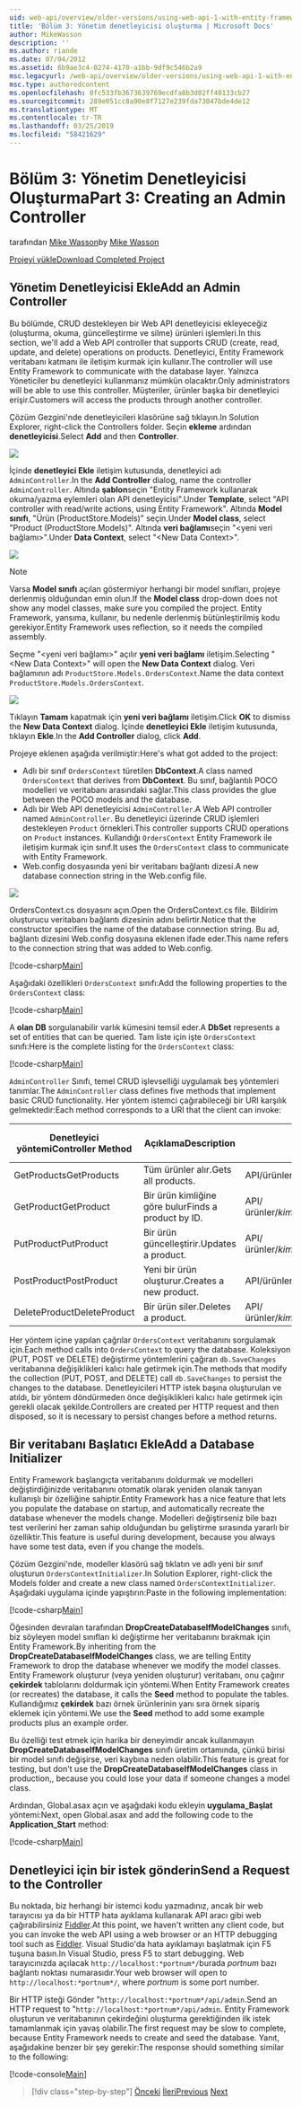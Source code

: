 ```yaml
---
uid: web-api/overview/older-versions/using-web-api-1-with-entity-framework-5/using-web-api-with-entity-framework-part-3
title: 'Bölüm 3: Yönetim denetleyicisi oluşturma | Microsoft Docs'
author: MikeWasson
description: ''
ms.author: riande
ms.date: 07/04/2012
ms.assetid: 6b9ae3c4-0274-4170-a1bb-9df9c546b2a9
msc.legacyurl: /web-api/overview/older-versions/using-web-api-1-with-entity-framework-5/using-web-api-with-entity-framework-part-3
msc.type: authoredcontent
ms.openlocfilehash: 0fc533fb3673639769ecdfa8b3d02ff40133cb27
ms.sourcegitcommit: 289e051cc8a90e8f7127e239fda73047bde4de12
ms.translationtype: MT
ms.contentlocale: tr-TR
ms.lasthandoff: 03/25/2019
ms.locfileid: "58421629"
---
```

<a name="part-3-creating-an-admin-controller"></a><span data-ttu-id="bcbd3-102">Bölüm 3: Yönetim Denetleyicisi Oluşturma</span><span class="sxs-lookup"><span data-stu-id="bcbd3-102">Part 3: Creating an Admin Controller</span></span>
====================
<span data-ttu-id="bcbd3-103">tarafından [Mike Wasson](https://github.com/MikeWasson)</span><span class="sxs-lookup"><span data-stu-id="bcbd3-103">by [Mike Wasson](https://github.com/MikeWasson)</span></span>

[<span data-ttu-id="bcbd3-104">Projeyi yükle</span><span class="sxs-lookup"><span data-stu-id="bcbd3-104">Download Completed Project</span></span>](http://code.msdn.microsoft.com/ASP-NET-Web-API-with-afa30545)

## <a name="add-an-admin-controller"></a><span data-ttu-id="bcbd3-105">Yönetim Denetleyicisi Ekle</span><span class="sxs-lookup"><span data-stu-id="bcbd3-105">Add an Admin Controller</span></span>

<span data-ttu-id="bcbd3-106">Bu bölümde, CRUD destekleyen bir Web API denetleyicisi ekleyeceğiz (oluşturma, okuma, güncelleştirme ve silme) ürünleri işlemleri.</span><span class="sxs-lookup"><span data-stu-id="bcbd3-106">In this section, we'll add a Web API controller that supports CRUD (create, read, update, and delete) operations on products.</span></span> <span data-ttu-id="bcbd3-107">Denetleyici, Entity Framework veritabanı katmanı ile iletişim kurmak için kullanır.</span><span class="sxs-lookup"><span data-stu-id="bcbd3-107">The controller will use Entity Framework to communicate with the database layer.</span></span> <span data-ttu-id="bcbd3-108">Yalnızca Yöneticiler bu denetleyici kullanmanız mümkün olacaktır.</span><span class="sxs-lookup"><span data-stu-id="bcbd3-108">Only administrators will be able to use this controller.</span></span> <span data-ttu-id="bcbd3-109">Müşteriler, ürünler başka bir denetleyici erişir.</span><span class="sxs-lookup"><span data-stu-id="bcbd3-109">Customers will access the products through another controller.</span></span>

<span data-ttu-id="bcbd3-110">Çözüm Gezgini'nde denetleyicileri klasörüne sağ tıklayın.</span><span class="sxs-lookup"><span data-stu-id="bcbd3-110">In Solution Explorer, right-click the Controllers folder.</span></span> <span data-ttu-id="bcbd3-111">Seçin **ekleme** ardından **denetleyicisi**.</span><span class="sxs-lookup"><span data-stu-id="bcbd3-111">Select **Add** and then **Controller**.</span></span>

![](using-web-api-with-entity-framework-part-3/_static/image1.png)

<span data-ttu-id="bcbd3-112">İçinde **denetleyici Ekle** iletişim kutusunda, denetleyici adı `AdminController`.</span><span class="sxs-lookup"><span data-stu-id="bcbd3-112">In the **Add Controller** dialog, name the controller `AdminController`.</span></span> <span data-ttu-id="bcbd3-113">Altında **şablon**seçin &quot;Entity Framework kullanarak okuma/yazma eylemleri olan API denetleyicisi&quot;.</span><span class="sxs-lookup"><span data-stu-id="bcbd3-113">Under **Template**, select &quot;API controller with read/write actions, using Entity Framework&quot;.</span></span> <span data-ttu-id="bcbd3-114">Altında **Model sınıfı**, "Ürün (ProductStore.Models)" seçin.</span><span class="sxs-lookup"><span data-stu-id="bcbd3-114">Under **Model class**, select "Product (ProductStore.Models)".</span></span> <span data-ttu-id="bcbd3-115">Altında **veri bağlamı**seçin "&lt;yeni veri bağlamı&gt;".</span><span class="sxs-lookup"><span data-stu-id="bcbd3-115">Under **Data Context**, select "&lt;New Data Context&gt;".</span></span>

![](using-web-api-with-entity-framework-part-3/_static/image2.png)

> [!NOTE]
> <span data-ttu-id="bcbd3-116">Varsa **Model sınıfı** açılan göstermiyor herhangi bir model sınıfları, projeye derlenmiş olduğundan emin olun.</span><span class="sxs-lookup"><span data-stu-id="bcbd3-116">If the **Model class** drop-down does not show any model classes, make sure you compiled the project.</span></span> <span data-ttu-id="bcbd3-117">Entity Framework, yansıma, kullanır, bu nedenle derlenmiş bütünleştirilmiş kodu gerekiyor.</span><span class="sxs-lookup"><span data-stu-id="bcbd3-117">Entity Framework uses reflection, so it needs the compiled assembly.</span></span>


<span data-ttu-id="bcbd3-118">Seçme "&lt;yeni veri bağlamı&gt;" açılır **yeni veri bağlamı** iletişim.</span><span class="sxs-lookup"><span data-stu-id="bcbd3-118">Selecting "&lt;New Data Context&gt;" will open the **New Data Context** dialog.</span></span> <span data-ttu-id="bcbd3-119">Veri bağlamının adı `ProductStore.Models.OrdersContext`.</span><span class="sxs-lookup"><span data-stu-id="bcbd3-119">Name the data context `ProductStore.Models.OrdersContext`.</span></span>

![](using-web-api-with-entity-framework-part-3/_static/image3.png)

<span data-ttu-id="bcbd3-120">Tıklayın **Tamam** kapatmak için **yeni veri bağlamı** iletişim.</span><span class="sxs-lookup"><span data-stu-id="bcbd3-120">Click **OK** to dismiss the **New Data Context** dialog.</span></span> <span data-ttu-id="bcbd3-121">İçinde **denetleyici Ekle** iletişim kutusunda, tıklayın **Ekle**.</span><span class="sxs-lookup"><span data-stu-id="bcbd3-121">In the **Add Controller** dialog, click **Add**.</span></span>

<span data-ttu-id="bcbd3-122">Projeye eklenen aşağıda verilmiştir:</span><span class="sxs-lookup"><span data-stu-id="bcbd3-122">Here's what got added to the project:</span></span>

- <span data-ttu-id="bcbd3-123">Adlı bir sınıf `OrdersContext` türetilen **DbContext**.</span><span class="sxs-lookup"><span data-stu-id="bcbd3-123">A class named `OrdersContext` that derives from **DbContext**.</span></span> <span data-ttu-id="bcbd3-124">Bu sınıf, bağlantılı POCO modelleri ve veritabanı arasındaki sağlar.</span><span class="sxs-lookup"><span data-stu-id="bcbd3-124">This class provides the glue between the POCO models and the database.</span></span>
- <span data-ttu-id="bcbd3-125">Adlı bir Web API denetleyicisi `AdminController`.</span><span class="sxs-lookup"><span data-stu-id="bcbd3-125">A Web API controller named `AdminController`.</span></span> <span data-ttu-id="bcbd3-126">Bu denetleyici üzerinde CRUD işlemleri destekleyen `Product` örnekleri.</span><span class="sxs-lookup"><span data-stu-id="bcbd3-126">This controller supports CRUD operations on `Product` instances.</span></span> <span data-ttu-id="bcbd3-127">Kullandığı `OrdersContext` Entity Framework ile iletişim kurmak için sınıf.</span><span class="sxs-lookup"><span data-stu-id="bcbd3-127">It uses the `OrdersContext` class to communicate with Entity Framework.</span></span>
- <span data-ttu-id="bcbd3-128">Web.config dosyasında yeni bir veritabanı bağlantı dizesi.</span><span class="sxs-lookup"><span data-stu-id="bcbd3-128">A new database connection string in the Web.config file.</span></span>

![](using-web-api-with-entity-framework-part-3/_static/image4.png)

<span data-ttu-id="bcbd3-129">OrdersContext.cs dosyasını açın.</span><span class="sxs-lookup"><span data-stu-id="bcbd3-129">Open the OrdersContext.cs file.</span></span> <span data-ttu-id="bcbd3-130">Bildirim oluşturucu veritabanı bağlantı dizesinin adını belirtir.</span><span class="sxs-lookup"><span data-stu-id="bcbd3-130">Notice that the constructor specifies the name of the database connection string.</span></span> <span data-ttu-id="bcbd3-131">Bu ad, bağlantı dizesini Web.config dosyasına eklenen ifade eder.</span><span class="sxs-lookup"><span data-stu-id="bcbd3-131">This name refers to the connection string that was added to Web.config.</span></span>

[!code-csharp[Main](using-web-api-with-entity-framework-part-3/samples/sample1.cs)]

<span data-ttu-id="bcbd3-132">Aşağıdaki özellikleri `OrdersContext` sınıfı:</span><span class="sxs-lookup"><span data-stu-id="bcbd3-132">Add the following properties to the `OrdersContext` class:</span></span>

[!code-csharp[Main](using-web-api-with-entity-framework-part-3/samples/sample2.cs)]

<span data-ttu-id="bcbd3-133">A **olan DB** sorgulanabilir varlık kümesini temsil eder.</span><span class="sxs-lookup"><span data-stu-id="bcbd3-133">A **DbSet** represents a set of entities that can be queried.</span></span> <span data-ttu-id="bcbd3-134">Tam liste için işte `OrdersContext` sınıfı:</span><span class="sxs-lookup"><span data-stu-id="bcbd3-134">Here is the complete listing for the `OrdersContext` class:</span></span>

[!code-csharp[Main](using-web-api-with-entity-framework-part-3/samples/sample3.cs)]

<span data-ttu-id="bcbd3-135">`AdminController` Sınıfı, temel CRUD işlevselliği uygulamak beş yöntemleri tanımlar.</span><span class="sxs-lookup"><span data-stu-id="bcbd3-135">The `AdminController` class defines five methods that implement basic CRUD functionality.</span></span> <span data-ttu-id="bcbd3-136">Her yöntem istemci çağırabileceği bir URI karşılık gelmektedir:</span><span class="sxs-lookup"><span data-stu-id="bcbd3-136">Each method corresponds to a URI that the client can invoke:</span></span>

| <span data-ttu-id="bcbd3-137">Denetleyici yöntemi</span><span class="sxs-lookup"><span data-stu-id="bcbd3-137">Controller Method</span></span> | <span data-ttu-id="bcbd3-138">Açıklama</span><span class="sxs-lookup"><span data-stu-id="bcbd3-138">Description</span></span> | <span data-ttu-id="bcbd3-139">URI</span><span class="sxs-lookup"><span data-stu-id="bcbd3-139">URI</span></span> | <span data-ttu-id="bcbd3-140">HTTP yöntemi</span><span class="sxs-lookup"><span data-stu-id="bcbd3-140">HTTP Method</span></span> |
| --- | --- | --- | --- |
| <span data-ttu-id="bcbd3-141">GetProducts</span><span class="sxs-lookup"><span data-stu-id="bcbd3-141">GetProducts</span></span> | <span data-ttu-id="bcbd3-142">Tüm ürünler alır.</span><span class="sxs-lookup"><span data-stu-id="bcbd3-142">Gets all products.</span></span> | <span data-ttu-id="bcbd3-143">API/ürünleri</span><span class="sxs-lookup"><span data-stu-id="bcbd3-143">api/products</span></span> | <span data-ttu-id="bcbd3-144">GET</span><span class="sxs-lookup"><span data-stu-id="bcbd3-144">GET</span></span> |
| <span data-ttu-id="bcbd3-145">GetProduct</span><span class="sxs-lookup"><span data-stu-id="bcbd3-145">GetProduct</span></span> | <span data-ttu-id="bcbd3-146">Bir ürün kimliğine göre bulur</span><span class="sxs-lookup"><span data-stu-id="bcbd3-146">Finds a product by ID.</span></span> | <span data-ttu-id="bcbd3-147">API/ürünler/*kimliği*</span><span class="sxs-lookup"><span data-stu-id="bcbd3-147">api/products/*id*</span></span> | <span data-ttu-id="bcbd3-148">GET</span><span class="sxs-lookup"><span data-stu-id="bcbd3-148">GET</span></span> |
| <span data-ttu-id="bcbd3-149">PutProduct</span><span class="sxs-lookup"><span data-stu-id="bcbd3-149">PutProduct</span></span> | <span data-ttu-id="bcbd3-150">Bir ürün güncelleştirir.</span><span class="sxs-lookup"><span data-stu-id="bcbd3-150">Updates a product.</span></span> | <span data-ttu-id="bcbd3-151">API/ürünler/*kimliği*</span><span class="sxs-lookup"><span data-stu-id="bcbd3-151">api/products/*id*</span></span> | <span data-ttu-id="bcbd3-152">PUT</span><span class="sxs-lookup"><span data-stu-id="bcbd3-152">PUT</span></span> |
| <span data-ttu-id="bcbd3-153">PostProduct</span><span class="sxs-lookup"><span data-stu-id="bcbd3-153">PostProduct</span></span> | <span data-ttu-id="bcbd3-154">Yeni bir ürün oluşturur.</span><span class="sxs-lookup"><span data-stu-id="bcbd3-154">Creates a new product.</span></span> | <span data-ttu-id="bcbd3-155">API/ürünleri</span><span class="sxs-lookup"><span data-stu-id="bcbd3-155">api/products</span></span> | <span data-ttu-id="bcbd3-156">POST</span><span class="sxs-lookup"><span data-stu-id="bcbd3-156">POST</span></span> |
| <span data-ttu-id="bcbd3-157">DeleteProduct</span><span class="sxs-lookup"><span data-stu-id="bcbd3-157">DeleteProduct</span></span> | <span data-ttu-id="bcbd3-158">Bir ürün siler.</span><span class="sxs-lookup"><span data-stu-id="bcbd3-158">Deletes a product.</span></span> | <span data-ttu-id="bcbd3-159">API/ürünler/*kimliği*</span><span class="sxs-lookup"><span data-stu-id="bcbd3-159">api/products/*id*</span></span> | <span data-ttu-id="bcbd3-160">DELETE</span><span class="sxs-lookup"><span data-stu-id="bcbd3-160">DELETE</span></span> |

<span data-ttu-id="bcbd3-161">Her yöntem içine yapılan çağrılar `OrdersContext` veritabanını sorgulamak için.</span><span class="sxs-lookup"><span data-stu-id="bcbd3-161">Each method calls into `OrdersContext` to query the database.</span></span> <span data-ttu-id="bcbd3-162">Koleksiyon (PUT, POST ve DELETE) değiştirme yöntemlerini çağıran `db.SaveChanges` veritabanına değişiklikleri kalıcı hale getirmek için.</span><span class="sxs-lookup"><span data-stu-id="bcbd3-162">The methods that modify the collection (PUT, POST, and DELETE) call `db.SaveChanges` to persist the changes to the database.</span></span> <span data-ttu-id="bcbd3-163">Denetleyicileri HTTP istek başına oluşturulan ve atıldı, bir yöntem döndürmeden önce değişiklikleri kalıcı hale getirmek için gerekli olacak şekilde.</span><span class="sxs-lookup"><span data-stu-id="bcbd3-163">Controllers are created per HTTP request and then disposed, so it is necessary to persist changes before a method returns.</span></span>

## <a name="add-a-database-initializer"></a><span data-ttu-id="bcbd3-164">Bir veritabanı Başlatıcı Ekle</span><span class="sxs-lookup"><span data-stu-id="bcbd3-164">Add a Database Initializer</span></span>

<span data-ttu-id="bcbd3-165">Entity Framework başlangıçta veritabanını doldurmak ve modelleri değiştirdiğinizde veritabanını otomatik olarak yeniden olanak tanıyan kullanışlı bir özelliğine sahiptir.</span><span class="sxs-lookup"><span data-stu-id="bcbd3-165">Entity Framework has a nice feature that lets you populate the database on startup, and automatically recreate the database whenever the models change.</span></span> <span data-ttu-id="bcbd3-166">Modelleri değiştirseniz bile bazı test verilerini her zaman sahip olduğundan bu geliştirme sırasında yararlı bir özelliktir.</span><span class="sxs-lookup"><span data-stu-id="bcbd3-166">This feature is useful during development, because you always have some test data, even if you change the models.</span></span>

<span data-ttu-id="bcbd3-167">Çözüm Gezgini'nde, modeller klasörü sağ tıklatın ve adlı yeni bir sınıf oluşturun `OrdersContextInitializer`.</span><span class="sxs-lookup"><span data-stu-id="bcbd3-167">In Solution Explorer, right-click the Models folder and create a new class named `OrdersContextInitializer`.</span></span> <span data-ttu-id="bcbd3-168">Aşağıdaki uygulama içinde yapıştırın:</span><span class="sxs-lookup"><span data-stu-id="bcbd3-168">Paste in the following implementation:</span></span>

[!code-csharp[Main](using-web-api-with-entity-framework-part-3/samples/sample4.cs)]

<span data-ttu-id="bcbd3-169">Öğesinden devralan tarafından **DropCreateDatabaseIfModelChanges** sınıfı, biz söyleyen model sınıfları ki değiştirme her veritabanını bırakmak için Entity Framework.</span><span class="sxs-lookup"><span data-stu-id="bcbd3-169">By inheriting from the **DropCreateDatabaseIfModelChanges** class, we are telling Entity Framework to drop the database whenever we modify the model classes.</span></span> <span data-ttu-id="bcbd3-170">Entity Framework oluşturur (veya yeniden oluşturur) veritabanı, onu çağırır **çekirdek** tablolarını doldurmak için yöntemi.</span><span class="sxs-lookup"><span data-stu-id="bcbd3-170">When Entity Framework creates (or recreates) the database, it calls the **Seed** method to populate the tables.</span></span> <span data-ttu-id="bcbd3-171">Kullandığımız **çekirdek** bazı örnek ürünlerinin yanı sıra örnek sipariş eklemek için yöntemi.</span><span class="sxs-lookup"><span data-stu-id="bcbd3-171">We use the **Seed** method to add some example products plus an example order.</span></span>

<span data-ttu-id="bcbd3-172">Bu özelliği test etmek için harika bir deneyimdir ancak kullanmayın **DropCreateDatabaseIfModelChanges** sınıfı üretim ortamında, çünkü birisi bir model sınıfı değişirse, veri kaybına neden olabilir.</span><span class="sxs-lookup"><span data-stu-id="bcbd3-172">This feature is great for testing, but don't use the **DropCreateDatabaseIfModelChanges** class in production,, because you could lose your data if someone changes a model class.</span></span>

<span data-ttu-id="bcbd3-173">Ardından, Global.asax açın ve aşağıdaki kodu ekleyin **uygulama\_Başlat** yöntemi:</span><span class="sxs-lookup"><span data-stu-id="bcbd3-173">Next, open Global.asax and add the following code to the **Application\_Start** method:</span></span>

[!code-csharp[Main](using-web-api-with-entity-framework-part-3/samples/sample5.cs)]

## <a name="send-a-request-to-the-controller"></a><span data-ttu-id="bcbd3-174">Denetleyici için bir istek gönderin</span><span class="sxs-lookup"><span data-stu-id="bcbd3-174">Send a Request to the Controller</span></span>

<span data-ttu-id="bcbd3-175">Bu noktada, biz herhangi bir istemci kodu yazmadınız, ancak bir web tarayıcısı ya da bir HTTP hata ayıklama kullanarak API aracı gibi web çağırabilirsiniz [Fiddler](http://www.fiddler2.com/fiddler2/).</span><span class="sxs-lookup"><span data-stu-id="bcbd3-175">At this point, we haven't written any client code, but you can invoke the web API using a web browser or an HTTP debugging tool such as [Fiddler](http://www.fiddler2.com/fiddler2/).</span></span> <span data-ttu-id="bcbd3-176">Visual Studio'da hata ayıklamayı başlatmak için F5 tuşuna basın.</span><span class="sxs-lookup"><span data-stu-id="bcbd3-176">In Visual Studio, press F5 to start debugging.</span></span> <span data-ttu-id="bcbd3-177">Web tarayıcınızda açılacak `http://localhost:*portnum*/`burada *portnum* bazı bağlantı noktası numarasıdır.</span><span class="sxs-lookup"><span data-stu-id="bcbd3-177">Your web browser will open to `http://localhost:*portnum*/`, where *portnum* is some port number.</span></span>

<span data-ttu-id="bcbd3-178">Bir HTTP isteği Gönder "`http://localhost:*portnum*/api/admin`.</span><span class="sxs-lookup"><span data-stu-id="bcbd3-178">Send an HTTP request to "`http://localhost:*portnum*/api/admin`.</span></span> <span data-ttu-id="bcbd3-179">Entity Framework oluşturun ve veritabanının çekirdeğini oluşturma gerektiğinden ilk istek tamamlanmak için yavaş olabilir.</span><span class="sxs-lookup"><span data-stu-id="bcbd3-179">The first request may be slow to complete, because Entity Framework needs to create and seed the database.</span></span> <span data-ttu-id="bcbd3-180">Yanıt, aşağıdakine benzer bir şey gerekir:</span><span class="sxs-lookup"><span data-stu-id="bcbd3-180">The response should something similar to the following:</span></span>

[!code-console[Main](using-web-api-with-entity-framework-part-3/samples/sample6.cmd)]

> [!div class="step-by-step"]
> <span data-ttu-id="bcbd3-181">[Önceki](using-web-api-with-entity-framework-part-2.md)
> [İleri](using-web-api-with-entity-framework-part-4.md)</span><span class="sxs-lookup"><span data-stu-id="bcbd3-181">[Previous](using-web-api-with-entity-framework-part-2.md)
[Next](using-web-api-with-entity-framework-part-4.md)</span></span>
